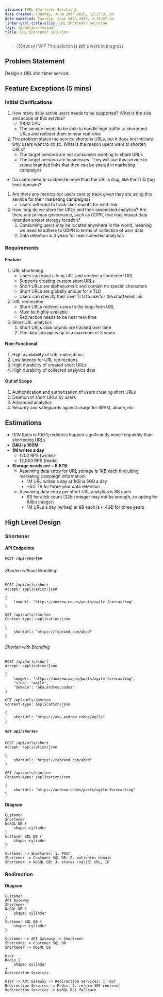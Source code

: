 ```yaml
---
aliases: [URL Shortener Solution]
date created: Tuesday, June 24th 2025, 12:27:01 pm
date modified: Tuesday, June 24th 2025, 2:10:07 pm
linter-yaml-title-alias: URL Shortener Solution
tags: [practice/medium]
title: URL Shortener Solution
---
```


> [!Caution] WIP
> This solution is still a work in progress

## Problem Statement

Design a URL shortener service.

## Feature Exceptions (5 mins)

### Initial Clarifications

1. How many daily active users needs to be supported? What is the size and scope of this service?
	 - 100M DAU
	 - The service needs to be able to handle high traffic to shortened URLs and redirect them in near real-time
2. The problem states the service shortens URLs, but it does not indicate why users want to do so. What is the reason users want to shorten URLs?
	- The target persona are not consumers wanting to share URLs
	- The target persona are businesses. They will use this service to create branded links that then can be shared in marketing campaigns
- Do users need to customize more than the URL's slug, like the TLD (top level domain)?
1. Are there any metrics our users care to track given they are using this service for their marketing campaigns?
	- Users will want to track click counts for each link
2. How long do we store the URLs and their associated analytics? Are there any privacy governance, such as GDPR, that may impact data retention and/or storage location?
	1. Consuming users may be located anywhere in the world, meaning we need to adhere to GDPR in terms of collection of user data
	2. Data retention is 3 years for user collected analytics

### Requirements

#### Feature

1. URL shortening
	- Users can input a long URL and receive a shortened URL
	- Supports creating custom short URLs
	- Short URLs are alphanumeric and contain no special characters
	- Short URLs are globally unique for a TLD
	- Users can specify their own TLD to use for the shortened link
2. URL redirection
	- Short URLs redirect users to the long-form URL
	- Must be highly available
	- Redirection needs to be near real-time
3. Short URL analytics
	1. Short URLs click counts are tracked over time
	2. The data storage is up to a maximum of 3 years

#### Non-Functional

1. High availability of URL redirections
2. Low latency for URL redirections
3. High durability of created short URLs
4. High durability of collected analytics data

#### Out of Scope

1. Authentication and authorization of users creating short URLs
2. Deletion of short URLs by users
3. Advanced analytics
4. Security and safeguards against usage for SPAM, abuse, etc.

## Estimations

- R/W Ratio is 100:1; redirects happen significantly more frequently than shortening URLs
- **DAU is 100M**
- **1M writes a day**
	- 1200 RPS (writes)
	- 12,000 RPS (reads)
- **Storage needs are ~ 5.5TB**:
	- Assuming data entry for URL storage is 1KB each (including marketing campaign information)
		- 1M URL writes a day at 1KB is 5GB a day
		- ~5.5 TB for three year data retention
	- Assuming data entry per short URL analytics is 8B each
		- 8B for click count (32bit integer may not be enough, so opting for 64bit integer)
		- 1M URLs a day (writes) at 8B each is < 4GB for three years

## High Level Design

### Shortener

#### API Endpoints

##### `POST /api/shorten`

###### Shorten without Branding

```http
POST /api/urls/short
Accept: application/json

{
	longUrl: "https://andrew.codes/posts/agile-forecasting"
}
```

```http
GET /api/urls/shorten
Content-type: application/json

{
	shortUrl: "https://rebrand.com/abcd"
}
```

###### Shorten with Branding

```http
POST /api/urls/short
Accept: application/json

{
	longUrl: "https://andrew.codes/posts/agile-forecasting",
	"slug": "agile",
	"domain": "aka.andrew.codes"
}
```

```http
GET /api/urls/shorten
Content-type: application/json

{
	shortUrl: "https://aka.andrew.codes/agile"
}
```

##### `GET api/shorten`

```http
POST /api/urls/short
Accept: application/json

{
	shortUrl: "https://rebrand.com/abcd"
}
```

```http
GET /api/urls/shorten
Content-type: application/json

{
	shortUrl: "https://andrew.codes/posts/agile-forecasting"
}
```

#### Diagram

```d2
Customer
Shortener
NoSQL DB {
	shape: cylinder
}
Customer SQL DB {
	shape: cylinder
}

Customer -> Shortener: 1. POST
Shortener -> Customer SQL DB: 2. validates domain
Shortener -> NoSQL DB: 3. stores (valid) URL, ID
```

### Redirection

#### Diagram

```d2
Customer
API Gateway
Shortener
NoSQL DB {
	shape: cylinder
}
Customer SQL DB {
	shape: cylinder
}

Customer -> API Gateway -> Shortener
Shortener -> Customer SQL DB
Shortener -> NoSQL DB

User
Redis {
	shape: cylinder
}
Redirection Services

User -> API Gateway -> Redirection Services: 1. GET
Redirection Services -> Redis: 2. return 302 redirect
Redirection Services -> NoSQL DB: fallback
```
